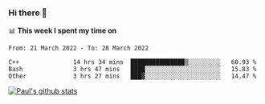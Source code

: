 ### Hi there 👋

📊 **This week I spent my time on**
<!--START_SECTION:waka-->

```text
From: 21 March 2022 - To: 28 March 2022

C++               14 hrs 34 mins  ███████████████▒░░░░░░░░░   60.93 %
Bash              3 hrs 47 mins   ████░░░░░░░░░░░░░░░░░░░░░   15.83 %
Other             3 hrs 27 mins   ███▓░░░░░░░░░░░░░░░░░░░░░   14.47 %
```

<!--END_SECTION:waka-->


[![Paul's github stats](https://github-readme-stats.vercel.app/api?username=mickeyouyou&theme=dracula&show_icons=true)](https://github.com/anuraghazra/github-readme-stats)
